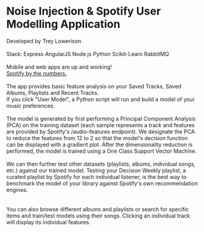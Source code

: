 # Noise Injection & Spotify User Modelling Application
Developed by Trey Lowerison<br />
<br />
Stack: Express AngularJS Node.js Python Scikit-Learn RabbitMQ<br />
<br />
Mobile and web apps are up and working!<br />
<a href="https://spotifynoiseinjection.herokuapp.com">Spotify by the numbers.</a><br />
<br />
The app provides basic feature analysis on your Saved Tracks, Saved Albums, Playlists and Recent Tracks.<br />
If you click "User Model", a Python script will run and build a model of your music preferences.<br />
<br />
The model is generated by first performing a Principal Component Analysis (PCA) on the training dataset (each sample represents a track and features are provided by Spotify's /audio-features endpoint). We designate the PCA to reduce the features from 12 to 2 so that the model's decision function can be displayed with a gradient plot. After the dimensionality reduction is performed, the model is trained using a One Class Support Vector Machine.<br />
<br />
We can then further test other datasets (playlists, albums, individual songs, etc.) against our trained model. Testing your Decision Weekly playlist, a curated playlist by Spotify for each individual listener, is the best way to benchmark the model of your library against Spotify's own recommendation engines.<br />
<br />
<br />
You can also browse different albums and playlists or search for specific items and train/test models using their songs. Clicking an individual track will display its individual features.